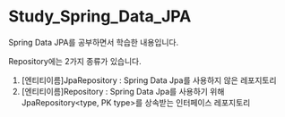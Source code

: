 # Study_Spring_Data_JPA
Spring Data JPA를 공부하면서 학습한 내용입니다.

Repository에는 2가지 종류가 있습니다.
1. [엔티티이름]JpaRepository : Spring Data Jpa를 사용하지 않은 레포지토리
2. [엔티티이름]Repository : Spring Data Jpa를 사용하기 위해 JpaRepository<type, PK type>를 상속받는 인터페이스 레포지토리
